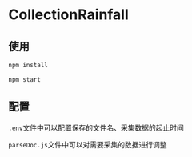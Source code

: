 # CollectionRainfall

## 使用

```javascript
npm install
```

```javascript
npm start
```

## 配置
`.env`文件中可以配置保存的文件名、采集数据的起止时间

`parseDoc.js`文件中可以对需要采集的数据进行调整